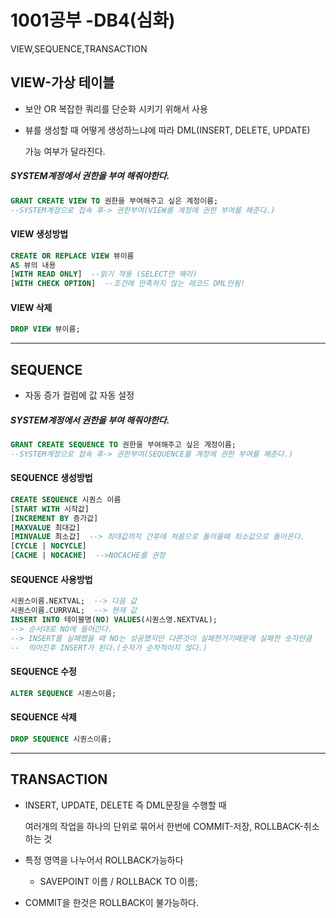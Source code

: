 # 1001공부 -DB4(심화)

VIEW,SEQUENCE,TRANSACTION

## VIEW-가상 테이블

- 보안 OR 복잡한 쿼리를 단순화 시키기 위해서 사용

- 뷰를 생성할 때 어떻게 생성하느냐에 따라 DML(INSERT, DELETE, UPDATE)

  가능 여부가 달라진다.

##### SYSTEM계정에서 권한을 부여 해줘야한다.

```SQL
GRANT CREATE VIEW TO 권한을 부여해주고 싶은 계정이름;
--SYSTEM계정으로 접속 후-> 권한부여(VIEW를 계정에 권한 부여를 해준다.)
```

#### VIEW 생성방법

```SQL
CREATE OR REPLACE VIEW 뷰이름
AS 뷰의 내용
[WITH READ ONLY]  --읽기 적용 (SELECT만 해라)
[WITH CHECK OPTION]  --조건에 만족하지 않는 레코드 DML안됨!
```

#### VIEW 삭제

```SQL
DROP VIEW 뷰이름;
```

------

## SEQUENCE

- 자동 증가 컬럼에 값 자동 설정

##### SYSTEM계정에서 권한을 부여 해줘야한다.

```SQL
GRANT CREATE SEQUENCE TO 권한을 부여해주고 싶은 계정이름;
--SYSTEM계정으로 접속 후-> 권한부여(SEQUENCE를 계정에 권한 부여를 해준다.)
```

#### SEQUENCE 생성방법

```SQL
CREATE SEQUENCE 시퀀스 이름
[START WITH 시작값]
[INCREMENT BY 증가값]
[MAXVALUE 최대값]
[MINVALUE 최소값]  --> 최대값까지 간후에 처음으로 돌아올때 최소값으로 돌아온다.
[CYCLE | NOCYCLE]
[CACHE | NOCACHE]  -->NOCACHE를 권장
```

#### SEQUENCE 사용방법

```SQL
시퀀스이름.NEXTVAL;  --> 다음 값 
시퀀스이름.CURRVAL;  --> 현재 값
INSERT INTO 테이블명(NO) VALUES(시퀀스명.NEXTVAL);
--> 순서대로 NO에 들어간다.
--> INSERT를 실패했을 때 NO는 성공했지만 다른것이 실패한거기때문에 실패한 숫자만큼
--	띄어진후 INSERT가 된다.(숫자가 순차적이지 않다.) 
```

#### SEQUENCE 수정

```SQL
ALTER SEQUENCE 시퀀스이름;
```

#### SEQUENCE 삭제

```SQL
DROP SEQUENCE 시퀀스이름;
```

------

## TRANSACTION 

- INSERT, UPDATE, DELETE 즉 DML문장을 수행할 때 

  여러개의 작업을 하나의 단위로 묶어서 한번에 COMMIT-저장, ROLLBACK-취소 하는 것

- 특정 영역을 나누어서 ROLLBACK가능하다

  - SAVEPOINT 이름 / ROLLBACK TO 이름;

- COMMIT을 한것은 ROLLBACK이 불가능하다.











